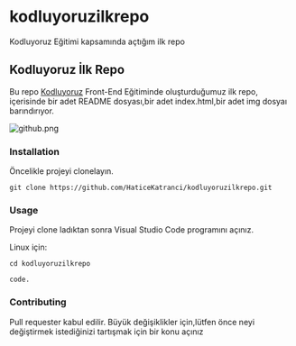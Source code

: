 # kodluyoruzilkrepo
Kodluyoruz Eğitimi kapsamında açtığım ilk repo
## Kodluyoruz İlk Repo

Bu repo [Kodluyoruz](https://github.com/HaticeKatranci/kodluyoruzilkrepo.git)  Front-End Eğitiminde oluşturduğumuz ilk repo, içerisinde bir adet README dosyası,bir adet index.html,bir adet img dosyaı barındırıyor.

![github.png](/kodluyoruzilkrepo/img/github.png)

### Installation

Öncelikle projeyi clonelayın.

`git clone https://github.com/HaticeKatranci/kodluyoruzilkrepo.git`

### Usage

Projeyi clone ladıktan sonra Visual Studio Code programını açınız.

Linux için:

`cd kodluyoruzilkrepo`

`code.`

### Contributing

Pull requester kabul edilir. Büyük değişiklikler için,lütfen önce neyi değiştirmek istediğinizi tartışmak için bir konu açınız



